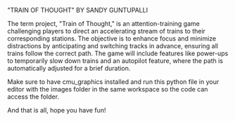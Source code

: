 "TRAIN OF THOUGHT" BY SANDY GUNTUPALLI

The term project, "Train of Thought," is an attention-training game challenging players to direct an accelerating stream of trains to their corresponding stations. The objective is to enhance focus and minimize distractions by anticipating and switching tracks in advance, ensuring all trains follow the correct path. The game will include features like power-ups to temporarily slow down trains and an autopilot feature, where the path is automatically adjusted for a brief duration.


Make sure to have cmu_graphics installed and run this python file in your editor with the images folder in the same workspace so the code can access the folder. 

And that is all, hope you have fun!
